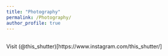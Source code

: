 ```yaml
---
title: "Photography"
permalink: /Photography/
author_profile: true
---
```

<br>
Visit (@this_shutter)[https://www.instagram.com/this_shutter/] 